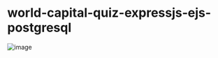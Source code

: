 # world-capital-quiz-expressjs-ejs-postgresql
![image](https://github.com/rkapril/world-capital-quiz-expressjs-ejs-postgresql/assets/61505106/cc0f26f8-cb4b-4867-abc2-5d73380e58ea)
